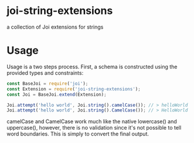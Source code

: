 # joi-string-extensions
a collection of Joi extensions for strings


# Usage

Usage is a two steps process. First, a schema is constructed using the provided types and constraints:

```js
const BaseJoi = require('joi');
const Extension = require('joi-string-extensions');
const Joi = BaseJoi.extend(Extension);

Joi.attempt('hello world', Joi.string().camelCase()); // > helloWorld
Joi.attempt('hello world', Joi.string().CamelCase()); // > HelloWorld
```


camelCase and CamelCase work much like the native lowercase() and uppercase(), however, there is no validation since it's
not possible to tell word boundaries. This is simply to convert the final output.
